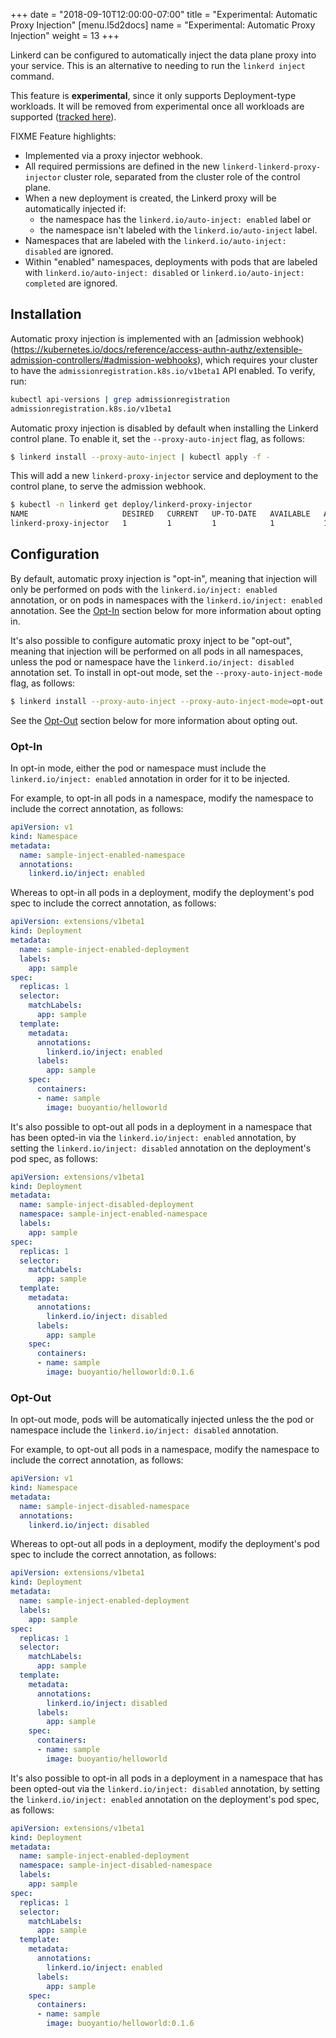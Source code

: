 +++
date = "2018-09-10T12:00:00-07:00"
title = "Experimental: Automatic Proxy Injection"
[menu.l5d2docs]
  name = "Experimental: Automatic Proxy Injection"
  weight = 13
+++

Linkerd can be configured to automatically inject the data plane proxy into your
service. This is an alternative to needing to run the `linkerd inject` command.

This feature is **experimental**, since it only supports Deployment-type
workloads. It will be removed from experimental once all workloads are supported
([tracked here](https://github.com/linkerd/linkerd2/issues/1751)).

FIXME Feature highlights:

* Implemented via a proxy injector webhook.
* All required permissions are defined in the new `linkerd-linkerd-proxy-injector` cluster role, separated from the cluster role of the control plane.
* When a new deployment is created, the Linkerd proxy will be automatically injected if:
  * the namespace has the `linkerd.io/auto-inject: enabled` label or
  * the namespace isn't labeled with the `linkerd.io/auto-inject` label.
* Namespaces that are labeled with the `linkerd.io/auto-inject: disabled` are ignored.
* Within "enabled" namespaces, deployments with pods that are labeled with `linkerd.io/auto-inject: disabled` or `linkerd.io/auto-inject: completed` are ignored.

## Installation

Automatic proxy injection is implemented with an
[admission webhook)(https://kubernetes.io/docs/reference/access-authn-authz/extensible-admission-controllers/#admission-webhooks),
which requires your cluster to have the `admissionregistration.k8s.io/v1beta1`
API enabled. To verify, run:

```bash
kubectl api-versions | grep admissionregistration
admissionregistration.k8s.io/v1beta1
```

Automatic proxy injection is disabled by default when installing the Linkerd
control plane. To enable it, set the `--proxy-auto-inject` flag, as follows:

```bash
$ linkerd install --proxy-auto-inject | kubectl apply -f -
```

This will add a new `linkerd-proxy-injector` service and deployment to the
control plane, to serve the admission webhook.

```bash
$ kubectl -n linkerd get deploy/linkerd-proxy-injector
NAME                     DESIRED   CURRENT   UP-TO-DATE   AVAILABLE   AGE
linkerd-proxy-injector   1         1         1            1           1m
```

## Configuration

By default, automatic proxy injection is "opt-in", meaning that injection will
only be performed on pods with the `linkerd.io/inject: enabled` annotation, or
on pods in namespaces with the `linkerd.io/inject: enabled` annotation. See
the [Opt-In](#opt-in) section below for more information about opting in.

It's also possible to configure automatic proxy inject to be "opt-out", meaning
that injection will be performed on all pods in all namespaces, unless the pod
or namespace have the `linkerd.io/inject: disabled` annotation set. To install
in opt-out mode, set the `--proxy-auto-inject-mode` flag, as follows:

```bash
$ linkerd install --proxy-auto-inject --proxy-auto-inject-mode=opt-out | kubectl apply -f -
```

See the [Opt-Out](#opt-out) section below for more information about opting out.

### Opt-In

In opt-in mode, either the pod or namespace must include the
`linkerd.io/inject: enabled` annotation in order for it to be injected.

For example, to opt-in all pods in a namespace, modify the namespace to include
the correct annotation, as follows:

```yaml
apiVersion: v1
kind: Namespace
metadata:
  name: sample-inject-enabled-namespace
  annotations:
    linkerd.io/inject: enabled
```

Whereas to opt-in all pods in a deployment, modify the deployment's pod spec to
include the correct annotation, as follows:

```yaml
apiVersion: extensions/v1beta1
kind: Deployment
metadata:
  name: sample-inject-enabled-deployment
  labels:
    app: sample
spec:
  replicas: 1
  selector:
    matchLabels:
      app: sample
  template:
    metadata:
      annotations:
        linkerd.io/inject: enabled
      labels:
        app: sample
    spec:
      containers:
      - name: sample
        image: buoyantio/helloworld
```

It's also possible to opt-out all pods in a deployment in a namespace that has
been opted-in via the `linkerd.io/inject: enabled` annotation, by setting the
`linkerd.io/inject: disabled` annotation on the deployment's pod spec, as
follows:

```yaml
apiVersion: extensions/v1beta1
kind: Deployment
metadata:
  name: sample-inject-disabled-deployment
  namespace: sample-inject-enabled-namespace
  labels:
    app: sample
spec:
  replicas: 1
  selector:
    matchLabels:
      app: sample
  template:
    metadata:
      annotations:
        linkerd.io/inject: disabled
      labels:
        app: sample
    spec:
      containers:
      - name: sample
        image: buoyantio/helloworld:0.1.6
```

### Opt-Out

In opt-out mode, pods will be automatically injected unless the the pod or
namespace include the `linkerd.io/inject: disabled` annotation.

For example, to opt-out all pods in a namespace, modify the namespace to include
the correct annotation, as follows:

```yaml
apiVersion: v1
kind: Namespace
metadata:
  name: sample-inject-disabled-namespace
  annotations:
    linkerd.io/inject: disabled
```

Whereas to opt-out all pods in a deployment, modify the deployment's pod spec to
include the correct annotation, as follows:

```yaml
apiVersion: extensions/v1beta1
kind: Deployment
metadata:
  name: sample-inject-enabled-deployment
  labels:
    app: sample
spec:
  replicas: 1
  selector:
    matchLabels:
      app: sample
  template:
    metadata:
      annotations:
        linkerd.io/inject: disabled
      labels:
        app: sample
    spec:
      containers:
      - name: sample
        image: buoyantio/helloworld
```

It's also possible to opt-in all pods in a deployment in a namespace that has
been opted-out via the `linkerd.io/inject: disabled` annotation, by setting the
`linkerd.io/inject: enabled` annotation on the deployment's pod spec, as
follows:

```yaml
apiVersion: extensions/v1beta1
kind: Deployment
metadata:
  name: sample-inject-enabled-deployment
  namespace: sample-inject-disabled-namespace
  labels:
    app: sample
spec:
  replicas: 1
  selector:
    matchLabels:
      app: sample
  template:
    metadata:
      annotations:
        linkerd.io/inject: enabled
      labels:
        app: sample
    spec:
      containers:
      - name: sample
        image: buoyantio/helloworld:0.1.6
```
